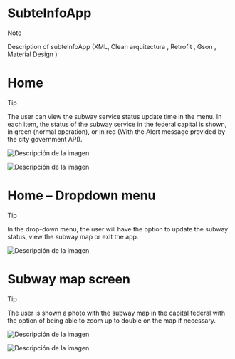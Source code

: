 # SubteInfoApp
> [!NOTE]
> Description of  subteInfoApp (XML, Clean arquitectura , Retrofit , Gson , Material Design )
# Home 
> [!TIP]
> The user can view the subway service status update time in the menu. In each item, the status of the subway service in the federal capital is shown, in green (normal operation), or in red (With the Alert message provided by the city government API).
> 
![Descripción de la imagen]( https://drive.usercontent.google.com/download?id=1wuC5sysQ3ZhBKIrqvCf8CNCQlNpuMyif)

![Descripción de la imagen]( https://drive.usercontent.google.com/download?id=1ZcykNjYlc7ZrA3KW01SAY8EO5PXvXHXO)


# Home – Dropdown menu
> [!TIP]
> In the drop-down menu, the user will have the option to update the subway status, view the subway map or exit the app.

![Descripción de la imagen]( https://drive.usercontent.google.com/download?id=1qjxXwz2eswj-0DMTiu_HLfp2mOPQnQUB)



# Subway map screen
> [!TIP]
> The user is shown a photo with the subway map in the capital federal with the option of being able to zoom up to double on the map if necessary.

![Descripción de la imagen]( https://drive.usercontent.google.com/download?id=1ExYHkgoL7dUGdNl4lpw4v2weP991-Nt6)

![Descripción de la imagen]( https://drive.usercontent.google.com/download?id=1x7MEoUfWDP_ynId7G8Tkcr8G9sX8aEMe)



